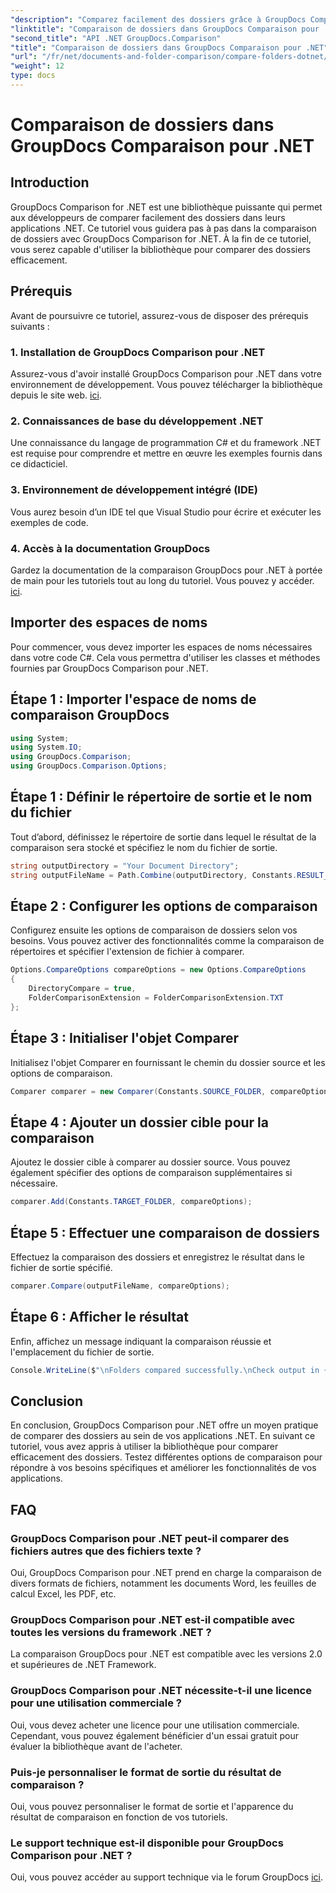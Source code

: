 ```yaml
---
"description": "Comparez facilement des dossiers grâce à GroupDocs Comparison pour .NET. Suivez notre guide étape par étape pour une comparaison efficace des dossiers. Optimisez vos applications .NET."
"linktitle": "Comparaison de dossiers dans GroupDocs Comparaison pour .NET"
"second_title": "API .NET GroupDocs.Comparison"
"title": "Comparaison de dossiers dans GroupDocs Comparaison pour .NET"
"url": "/fr/net/documents-and-folder-comparison/compare-folders-dotnet/"
"weight": 12
type: docs
---
```

# Comparaison de dossiers dans GroupDocs Comparaison pour .NET

## Introduction
GroupDocs Comparison for .NET est une bibliothèque puissante qui permet aux développeurs de comparer facilement des dossiers dans leurs applications .NET. Ce tutoriel vous guidera pas à pas dans la comparaison de dossiers avec GroupDocs Comparison for .NET. À la fin de ce tutoriel, vous serez capable d'utiliser la bibliothèque pour comparer des dossiers efficacement.
## Prérequis
Avant de poursuivre ce tutoriel, assurez-vous de disposer des prérequis suivants :
### 1. Installation de GroupDocs Comparison pour .NET
Assurez-vous d'avoir installé GroupDocs Comparison pour .NET dans votre environnement de développement. Vous pouvez télécharger la bibliothèque depuis le site web. [ici](https://releases.groupdocs.com/comparison/net/).
### 2. Connaissances de base du développement .NET
Une connaissance du langage de programmation C# et du framework .NET est requise pour comprendre et mettre en œuvre les exemples fournis dans ce didacticiel.
### 3. Environnement de développement intégré (IDE)
Vous aurez besoin d’un IDE tel que Visual Studio pour écrire et exécuter les exemples de code.
### 4. Accès à la documentation GroupDocs
Gardez la documentation de la comparaison GroupDocs pour .NET à portée de main pour les tutoriels tout au long du tutoriel. Vous pouvez y accéder. [ici](https://tutorials.groupdocs.com/comparison/net/).

## Importer des espaces de noms
Pour commencer, vous devez importer les espaces de noms nécessaires dans votre code C#. Cela vous permettra d'utiliser les classes et méthodes fournies par GroupDocs Comparison pour .NET.
## Étape 1 : Importer l'espace de noms de comparaison GroupDocs
```csharp
using System;
using System.IO;
using GroupDocs.Comparison;
using GroupDocs.Comparison.Options;
```

## Étape 1 : Définir le répertoire de sortie et le nom du fichier
Tout d’abord, définissez le répertoire de sortie dans lequel le résultat de la comparaison sera stocké et spécifiez le nom du fichier de sortie.
```csharp
string outputDirectory = "Your Document Directory";
string outputFileName = Path.Combine(outputDirectory, Constants.RESULT_FOLDER);
```
## Étape 2 : Configurer les options de comparaison
Configurez ensuite les options de comparaison de dossiers selon vos besoins. Vous pouvez activer des fonctionnalités comme la comparaison de répertoires et spécifier l'extension de fichier à comparer.
```csharp
Options.CompareOptions compareOptions = new Options.CompareOptions
{
    DirectoryCompare = true,
    FolderComparisonExtension = FolderComparisonExtension.TXT
};
```
## Étape 3 : Initialiser l'objet Comparer
Initialisez l'objet Comparer en fournissant le chemin du dossier source et les options de comparaison.
```csharp
Comparer comparer = new Comparer(Constants.SOURCE_FOLDER, compareOptions);
```
## Étape 4 : Ajouter un dossier cible pour la comparaison
Ajoutez le dossier cible à comparer au dossier source. Vous pouvez également spécifier des options de comparaison supplémentaires si nécessaire.
```csharp
comparer.Add(Constants.TARGET_FOLDER, compareOptions);
```
## Étape 5 : Effectuer une comparaison de dossiers
Effectuez la comparaison des dossiers et enregistrez le résultat dans le fichier de sortie spécifié.
```csharp
comparer.Compare(outputFileName, compareOptions);
```
## Étape 6 : Afficher le résultat
Enfin, affichez un message indiquant la comparaison réussie et l'emplacement du fichier de sortie.
```csharp
Console.WriteLine($"\nFolders compared successfully.\nCheck output in {Directory.GetCurrentDirectory()}.");
```

## Conclusion
En conclusion, GroupDocs Comparison pour .NET offre un moyen pratique de comparer des dossiers au sein de vos applications .NET. En suivant ce tutoriel, vous avez appris à utiliser la bibliothèque pour comparer efficacement des dossiers. Testez différentes options de comparaison pour répondre à vos besoins spécifiques et améliorer les fonctionnalités de vos applications.
## FAQ
### GroupDocs Comparison pour .NET peut-il comparer des fichiers autres que des fichiers texte ?
Oui, GroupDocs Comparison pour .NET prend en charge la comparaison de divers formats de fichiers, notamment les documents Word, les feuilles de calcul Excel, les PDF, etc.
### GroupDocs Comparison pour .NET est-il compatible avec toutes les versions du framework .NET ?
La comparaison GroupDocs pour .NET est compatible avec les versions 2.0 et supérieures de .NET Framework.
### GroupDocs Comparison pour .NET nécessite-t-il une licence pour une utilisation commerciale ?
Oui, vous devez acheter une licence pour une utilisation commerciale. Cependant, vous pouvez également bénéficier d'un essai gratuit pour évaluer la bibliothèque avant de l'acheter.
### Puis-je personnaliser le format de sortie du résultat de comparaison ?
Oui, vous pouvez personnaliser le format de sortie et l'apparence du résultat de comparaison en fonction de vos tutoriels.
### Le support technique est-il disponible pour GroupDocs Comparison pour .NET ?
Oui, vous pouvez accéder au support technique via le forum GroupDocs [ici](https://forum.groupdocs.com/c/comparison/12).